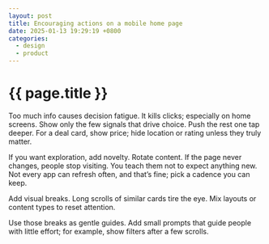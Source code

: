```yaml
---
layout: post
title: Encouraging actions on a mobile home page
date: 2025-01-13 19:29:19 +0800
categories:
  - design
  - product
---
```


<h1>{{ page.title }}</h1>
Too much info causes decision fatigue. It kills clicks; especially on home screens. Show only the few signals that drive choice. Push the rest one tap deeper. For a deal card, show price; hide location or rating unless they truly matter.

If you want exploration, add novelty. Rotate content. If the page never changes, people stop visiting. You teach them not to expect anything new. Not every app can refresh often, and that’s fine; pick a cadence you can keep.

Add visual breaks. Long scrolls of similar cards tire the eye. Mix layouts or content types to reset attention.

Use those breaks as gentle guides. Add small prompts that guide people with little effort; for example, show filters after a few scrolls.